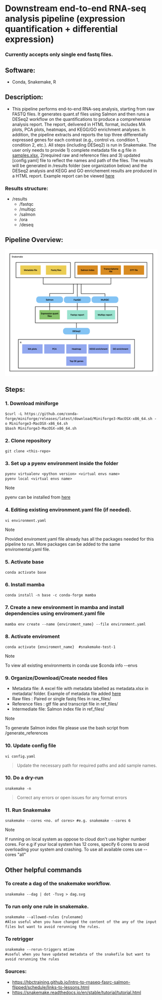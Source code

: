 # Downstream end-to-end RNA-seq analysis pipeline (expression quantification + differential expression)
### Currently accepts only single end fastq files.

## Software:
- Conda, Snakemake, R

## Description: 
- This pipeline performs end-to-end RNA-seq analysis, starting from raw FASTQ files. It generates quant.sf files using Salmon and then runs a DESeq2 workflow on the quantifications to produce a comprehensive analysis report. The report, delivered in HTML format, includes MA plots, PCA plots, heatmaps, and KEGG/GO enrichment analyses. In addition, the pipeline extracts and reports the top three differentially expressed genes for each contrast (e.g., control vs. condition 1, condition 2, etc.). All steps (including DESeq2) is run in Snakemake. The user only needs to provide 1) complete metadata file e.g file in [samples.xlsx](/metadata/samples_example.xlsx), 2)required raw and reference files and 3) updated [config.yaml] file to reflect the names and path of the files. The results will be generated in /results folder (see organization below) and the DESeq2 analysis and KEGG and GO enrichement results are produced in a HTML report. Example report can be viewed [here](/results/deseq/deseq_analysis_example.html)

### Results structure:
- /results
    - /fastqc  
    - /multiqc 
    - /salmon
    - /ora
    - /deseq

## Pipeline Overview:
![Overview](/images/Overview.png)

## Steps:

### 1. Download miniforge
```
$curl -L https://github.com/conda-forge/miniforge/releases/latest/download/Miniforge3-MacOSX-x86_64.sh -o Miniforge3-MacOSX-x86_64.sh
$bash Miniforge3-MacOSX-x86_64.sh
```

### 2. Clone repository

```
git clone <this-repo>
```

### 3. Set up a pyenv environment inside the folder
```
pyenv virtualenv <python version> <virtual envs name> 
pyenv local <virtual envs name>
```
> [!NOTE] 
> pyenv can be installed from [here](https://github.com/pyenv/pyenv/blob/master/README.md#installation)


### 4. Editing existing environment.yaml file (if needed).
```
vi environment.yaml 
```
> [!NOTE]
> Provided enviroment.yaml file already has all the packages needed for this pipeline to run. More packages can be added to the same enviromental.yaml file.

### 5. Activate base
```
conda activate base
```

### 6. Install mamba
```
conda install -n base -c conda-forge mamba
```

### 7. Create a new environment in mamba and install dependencies using enviroment.yaml file
```
mamba env create --name {enviroment_name} --file environment.yaml
```

### 8. Activate enviroment
```
conda activate {enviroment_name}  #snakemake-test-1
```
> [!NOTE]
> To view all existing environments in conda use $conda info --envs
 
### 9. Organize/Download/Create needed files

- Metadata file: A excel file with metadata labelled as metadata.xlsx in metadata/ folder. Example of metadata file added [here](/metadata/samples_example.xlsx)
- Raw files : Paired or single fastq files in raw_files/
- Reference files : gtf file and transcript file in ref_files/
- Intermediate file: Salmon index file in ref_files/
> [!Note]
> To generate Salmon index file please use the bash script from /generate_references

### 10. Update config file

```
vi config.yaml
```
> Update the necessary path for required paths and add sample names. 

### 10. Do a dry-run
```
snakemake -n
```   
> Correct any errors or open issues for any format errors

### 11. Run Snakemake 
```
snakemake --cores <no. of cores> #e.g. snakemake --cores 6
```
> [!Note]
> If running on local system as oppose to cloud don't use higher number cores. For e.g if your local system has 12 cores, specify 6 cores to avoid overloading your system and crashing. To use all available cores use --cores "all"

## Other helpful commands
### To create a dag of the snakemake workflow. 
```
snakemake --dag | dot -Tsvg > dag.svg
```
### To run only one rule in snakemake. 
```
snakemake --allowed-rules {rulename} 
#Also useful when you have changed the content of the any of the input files but want to avoid rerunning the rules.
```
### To retrigger 
```
snakemake --rerun-triggers mtime
#useful when you have updated metadata of the snakefile but want to avoid rerunning the rules
```
### Sources:
- https://hbctraining.github.io/Intro-to-rnaseq-fasrc-salmon-flipped/schedule/links-to-lessons.html
- https://snakemake.readthedocs.io/en/stable/tutorial/tutorial.html


